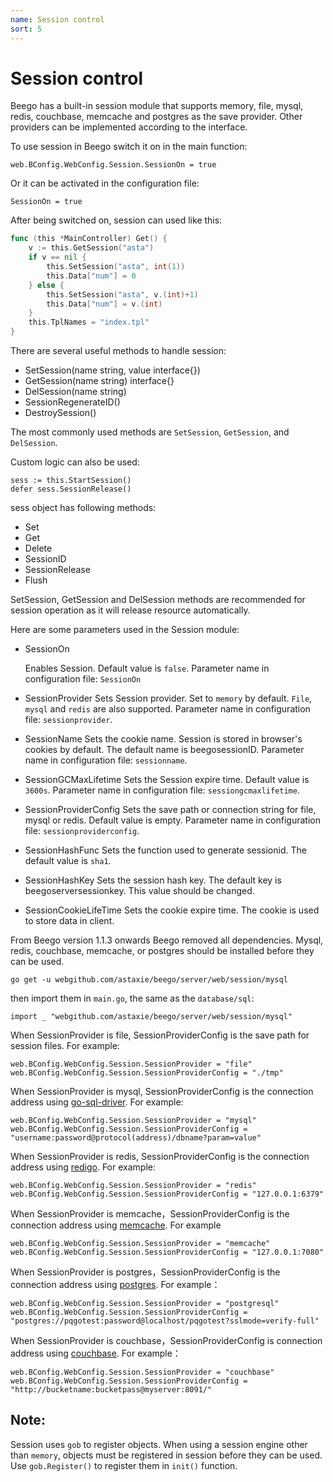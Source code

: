 ```yaml
---
name: Session control
sort: 5
---
```


# Session control

Beego has a built-in session module that supports memory, file, mysql, redis, couchbase, memcache and postgres as the save provider. Other providers can be implemented according to the interface.

To use session in Beego switch it on in the main function:

	web.BConfig.WebConfig.Session.SessionOn = true

Or it can be activated in the configuration file:

	SessionOn = true

After being switched on, session can used like this:

```go
func (this *MainController) Get() {
	v := this.GetSession("asta")
	if v == nil {
		this.SetSession("asta", int(1))
		this.Data["num"] = 0
	} else {
		this.SetSession("asta", v.(int)+1)
		this.Data["num"] = v.(int)
	}
	this.TplNames = "index.tpl"
}
```

There are several useful methods to handle session:

- SetSession(name string, value interface{})
- GetSession(name string) interface{}
- DelSession(name string)
- SessionRegenerateID()
- DestroySession()

The most commonly used methods are `SetSession`, `GetSession`, and `DelSession`.

Custom logic can also be used:

	sess := this.StartSession()
	defer sess.SessionRelease()

sess object has following methods:

* Set
* Get
* Delete
* SessionID
* SessionRelease
* Flush

SetSession, GetSession and DelSession methods are recommended for session operation as it will release resource automatically.

Here are some parameters used in the Session module:

- SessionOn

  Enables Session. Default value is `false`. Parameter name in configuration file: `SessionOn`

- SessionProvider
  Sets Session provider.  Set to `memory` by default. `File`, `mysql` and `redis` are also supported. Parameter name in configuration file: `sessionprovider`.

- SessionName
  Sets the cookie name. Session is stored in browser's cookies by default. The default name is beegosessionID. Parameter name in configuration file: `sessionname`.

- SessionGCMaxLifetime
  Sets the Session expire time. Default value is `3600s`. Parameter name in configuration file: `sessiongcmaxlifetime`.

- SessionProviderConfig
  Sets the save path or connection string for file, mysql or redis.  Default value is empty. Parameter name in configuration file: `sessionproviderconfig`.

- SessionHashFunc
  Sets the function used to generate sessionid.  The default value is `sha1`.

- SessionHashKey
  Sets the session hash key.  The default key is beegoserversessionkey. This value should be changed.

- SessionCookieLifeTime
  Sets the cookie expire time. The cookie is used to store data in client.

From Beego version 1.1.3 onwards Beego removed all dependencies. Mysql, redis, couchbase, memcache, or postgres should be installed before they can be used.

	go get -u webgithub.com/astaxie/beego/server/web/session/mysql

then import them in `main.go`, the same as the `database/sql`:

	import _ "webgithub.com/astaxie/beego/server/web/session/mysql"

When SessionProvider is file, SessionProviderConfig is the save path for session files. For example:

	web.BConfig.WebConfig.Session.SessionProvider = "file"
	web.BConfig.WebConfig.Session.SessionProviderConfig = "./tmp"

When SessionProvider is mysql, SessionProviderConfig is the connection address using [go-sql-driver](https://github.com/go-sql-driver/mysql). For example:

	web.BConfig.WebConfig.Session.SessionProvider = "mysql"
	web.BConfig.WebConfig.Session.SessionProviderConfig = "username:password@protocol(address)/dbname?param=value"

When SessionProvider is redis, SessionProviderConfig is the connection address using [redigo](https://github.com/garyburd/redigo). For example:

	web.BConfig.WebConfig.Session.SessionProvider = "redis"
	web.BConfig.WebConfig.Session.SessionProviderConfig = "127.0.0.1:6379"

When SessionProvider is memcache，SessionProviderConfig is the connection address using [memcache](https://github.com/web/memcache). For example

	web.BConfig.WebConfig.Session.SessionProvider = "memcache"
	web.BConfig.WebConfig.Session.SessionProviderConfig = "127.0.0.1:7080"

When SessionProvider is postgres，SessionProviderConfig is the connection address using [postgres](https://github.com/lib/pq). For example：

	web.BConfig.WebConfig.Session.SessionProvider = "postgresql"
	web.BConfig.WebConfig.Session.SessionProviderConfig = "postgres://pqgotest:password@localhost/pqgotest?sslmode=verify-full"

When SessionProvider is couchbase，SessionProviderConfig is connection address using [couchbase](https://github.com/couchbaselabs/go-couchbase). For example：

	web.BConfig.WebConfig.Session.SessionProvider = "couchbase"
	web.BConfig.WebConfig.Session.SessionProviderConfig = "http://bucketname:bucketpass@myserver:8091/"
	
## Note:
Session uses `gob` to register objects. When using a session engine other than `memory`, objects must be registered in session before they can be used. Use `gob.Register()` to register them in `init()` function. 
